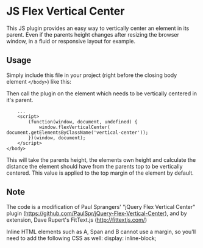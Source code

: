 JS Flex Vertical Center
===========================

This JS plugin provides an easy way to vertically center an element in its parent. Even if the parents height changes after resizing the browser window, in a fluid or responsive layout for example.


Usage
-----

Simply include this file in your project (right before the closing body element `</body>`) like this:

<script defer src="js/flexverticalcenter.js"></script>

Then call the plugin on the element which needs to be vertically centered in it's parent.

        ...
        <script>
            (function(window, document, undefined) {
                window.flexVerticalCenter( document.getElementsByClassName('vertical-center'));
            })(window, document);
        </script>
    </body>

This will take the parents height, the elements own height and calculate the distance the element should have from the parents top to be vertically centered. This value is applied to the top margin of the element by default.


Note
----

The code is a modification of Paul Sprangers' "jQuery Flex Vertical Center" plugin (https://github.com/PaulSpr/jQuery-Flex-Vertical-Center), and by extension, Dave Rupert's FitText.js (http://fittextjs.com/)

Inline HTML elements such as A, Span and B cannot use a margin, so you'll need to add the following CSS as well: display: inline-block;